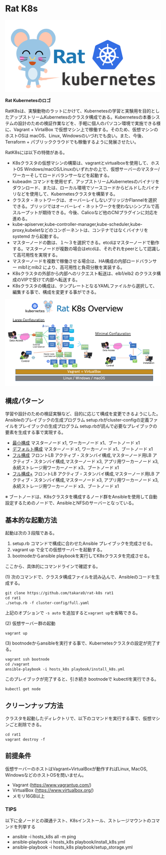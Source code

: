 # Rat K8s


![RatK8s Logo](docs/images/rat_logo.png)

**Rat Kubernetesのロゴ**

RatK8sは、実験動物のラットにかけて、Kubernetesの学習と実験用を目的としたアップストリームKubernetesのクラスタ構成である。Kubernetesの本番システムの設計のための検証作業などを、手軽に個人のパソコン環境で実施できる様に、Vagrant + VirtalBox で仮想マシン上で稼働する。そのため、仮想マシンのホストOSは macOS、Linux, Windowsのいづれでも良い。また、今後、Terraform + パブリッククラウドでも稼働するように発展させたい。


RatK8sには以下の特徴がある。

* K8sクラスタの仮想マシンの構築は、vagrantとvirtualboxを使用して、ホストOS Windows/macOS/Linuxのいずれかの上で、仮想サーバーのマスター/ワーカーそしてロードバランサーなどを起動する。
* kubeadm コマンドを使用せず、アップストリームKubernetesのバイナリをダウンロード、または、ローカル環境でソースコードからビルドしたバイナリなどを使用して、Kubernetesクラスタを構築する。
* クラスタ・ネットワークは、オーバーレイしないブリッジかFlannelを選択できる。ブリッジではオーバーレイ・ネットワークを使わないシンプルで高スループットが期待できる。今後、Calicoなど他のCNIプラグインに対応を進める。
* kube-apiserver,kube-controller-manager,kube-scheduler,kube-proxy,kubeletなどのコンポーネントは、コンテナではなくバイナリをsystemd から起動する。
* マスターノードの数は、１〜３を選択できる。etcdはマスターノードで動作する。マスターノードが複数の場合はetcdは、それぞれをpeerとして認識して高可用性を実現する。
* マスターノードを複数で稼働させる場合は、HA構成の内部ロードバランサー mlb1とmlb2 により、高可用性と負荷分散を実装する。
* K8sクラスタの外部から内部へのリクエスト転送は、elb1/elb2 のクラスタ構成のVIPで受けて内部へ転送する。
* K8sクラスタの構成は、テンプレートとなるYAMLファイルから選択して、編集する事で、構成を変更する事ができる。

![RatK8sのシステム概要](docs/images/ratk8s_overview.png)




## 構成パターン

学習や設計のための検証実験など、目的に応じて構成を変更できるようにした。 Ansibleのプレイブックの生成プログラム setup.rbがcluster-configの定義ファイルをプレイブックの生成プログラム setup.rbが読んで必要なプレイブックの要素を生成する事で実現する。


* [最小構成](docs/config-02.md) マスターノード x1, ワーカーノード x1、ブートノード x1
* [デフォルト構成](docs/config-03.md) マスターノード x1, ワーカーノード x1、ブートノード x1
* [フル構成](docs/config-01.md) フロントLB アクティブ・スタンバイ構成,マスターノード用LB アクティブ・スタンバイ構成,マスターノード x3, アプリ用ワーカーノード x3, 永続ストレージ用ワーカーノード x3、ブートノード x1
* [フル構成+](docs/config-04.md) フロントLB アクティブ・スタンバイ構成,マスターノード用LB アクティブ・スタンバイ構成,マスターノード x3, アプリ用ワーカーノード x3, 永続ストレージ用ワーカーノード x3、ブートノード x1

※ ブートノードは、K8sクラスタを構成するノード群をAnsibleを使用して自動設定するためのノードで、AnsibleとNFSのサーバーとなっている。




## 基本的な起動方法

起動は次の３段階である。
1. setup.rb コマンドで構成に合わせたAnsible プレイブックを完成させる。
2. vagrant up で全ての仮想サーバーを起動する。
3. bootnodeからansible playbookを実行してK8sクラスタを完成させる。

ここから、具体的にコマンドラインで確認する。

(1) 次のコマンドで、クラスタ構成ファイルを読み込んで、Ansibleのコードを生成する。

~~~
git clone https://github.com/takara9/rat-k8s rat1
cd rat1
./setup.rb -f cluster-config/full.yaml 
~~~
上記のオプションで `-s auto` を追加すると`vagrant up`を省略できる。

(2) 仮想サーバー群の起動

~~~
vagrant up
~~~


(3) bootnodeからansibleを実行する事で、Kubernetesクラスタの設定が完了する。

~~~
vagrant ssh bootnode
cd /vagrant
ansible-playbook -i hosts_k8s playbook/install_k8s.yml
~~~
このプレイブックが完了すると、引き続き bootnodeで kubectlを実行できる。

~~~
kubectl get node
~~~


## クリーンナップ方法
クラスタを起動したディレクトリで、以下のコマンドを実行する事で、仮想マシンごと削除できる。

~~~
cd rat1
vagrant destroy -f
~~~


## 前提条件

仮想サーバーのホストはVagrant+VirtualBoxが動作すればLinux, MacOS, WindowsなどのホストOSを問いません。

* Vagrant (https://www.vagrantup.com/)
* VirtualBox (https://www.virtualbox.org/)
* メモリ16GB以上

### TIPS

以下に全ノードとの疎通テスト、K8sインストール、ストレージマウントのコマンドを列挙する

* ansible -i hosts_k8s all -m ping
* ansible-playbook -i hosts_k8s playbook/install_k8s.yml
* ansible-playbook -i hosts_k8s playbook/setup_storage.yml

